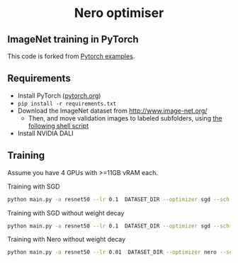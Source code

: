 <h1 align="center">
Nero optimiser
</h1>

## ImageNet training in PyTorch

This code is forked from [Pytorch examples](https://github.com/pytorch/examples/tree/master/imagenet).

## Requirements

- Install PyTorch ([pytorch.org](http://pytorch.org))
- `pip install -r requirements.txt`
- Download the ImageNet dataset from http://www.image-net.org/
    - Then, and move validation images to labeled subfolders, using [the following shell script](https://raw.githubusercontent.com/soumith/imagenetloader.torch/master/valprep.sh)
- Install NVIDIA DALI

## Training
Assume you have 4 GPUs with >=11GB vRAM each.

Training with SGD
```bash
python main.py -a resnet50 --lr 0.1  DATASET_DIR --optimizer sgd --sch cos --workers 24 -b 400 --epochs 90 --momentum 0.9 --wd 0.0001 --epoch 90 
```

Training with SGD without weight decay
```bash
python main.py -a resnet50 --lr 0.1  DATASET_DIR --optimizer sgd --sch cos --workers 24 -b 400 --epochs 90 --momentum 0.9 --wd 0.0 --epoch 90 
```

Training with Nero without weight decay
```bash
python main.py -a resnet50 --lr 0.01  DATASET_DIR --optimizer nero --sch cos --workers 24 -b 400 --epochs 90 --momentum 0.0 --wd 0.0 --epoch 90 
```
